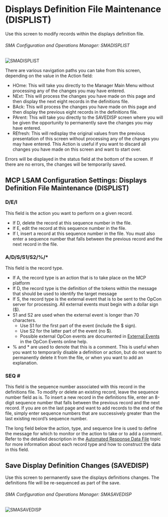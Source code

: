 # Displays Definition File Maintenance (DISPLIST)

Use this screen to modify records within the displays definition file.

###### SMA Configuration and Operations Manager: SMADISPLIST

![SMADISPLIST](/img/smadisplist.png)

There are various navigation paths you can take from this screen, depending on the value in the Action field:

* HOme: This will take you directly to the Manager Main Menu without processing any of the changes you may have entered.
* NExt: This will process the changes you have made on this page and then display the next eight records in the definitions file.
* BAck: This will process the changes you have made on this page and then display the previous eight records in the definitions file.
* PArent: This will take you directly to the SAVEDISP screen where you will be given the opportunity to permanently save the changes you may have entered.
* REfresh: This will redisplay the original values from the previous presentation of this screen without processing any of the changes you may have entered. This Action is useful if you want to discard all changes you have made on this screen and want to start over.

Errors will be displayed in the status field at the bottom of the screen. If there are no errors, the changes will be temporarily saved.

## MCP LSAM Configuration Settings: Displays Definition File Maintenance (DISPLIST)

### D/E/I

This field is the action you want to perform on a given record.

* If D, delete the record at this sequence number in the file.
* If E, edit the record at this sequence number in the file.
* If I, insert a record at this sequence number in the file. You must also enter a sequence number that falls between the previous record and the next record in the file.

### A/D/S/S1/S2/%/*

This field is the record type.

* If A, the record type is an action that is to take place on the MCP platform
* If D, the record type is the definition of the tokens within the message that should be used to identify the target message
* If S, the record type is the external event that is to be sent to the OpCon server for processing. All external events must begin with a dollar sign ($).
* S1 and S2 are used when the external event is longer than 70 characters.
    * Use S1 for the first part of the event (include the $ sign).
    * Use S2 for the latter part of the event (no $).
    * Possible external OpCon events are documented in [External Events](https://help.smatechnologies.com/opcon/core/events/defining#external-events) in the OpCon Events online help.
* % and * are used to denote that this is a comment. This is useful when you want to temporarily disable a definition or action, but do not want to permanently delete it from the file, or when you want to add an explanation.

### SEQ \#

This field is the sequence number associated with this record in the definitions file. To modify or delete an existing record, leave the sequence number field as is. To insert a new record in the definitions file, enter an 8-digit sequence number that falls between the previous record and the next record. If you are on the last page and want to add records to the end of the file, simply enter sequence numbers that are successively greater than the last existing record’s sequence number.

The long field below the action, type, and sequence line is used to define the message for which to monitor or the action to take or to add a comment. Refer to the detailed description in the [Automated Response Data File](/additional-features/lsam-features/automated-response#automated-response-data-file) topic for more information about each record type and how to construct the data in this field.

## Save Display Definition Changes (SAVEDISP)

Use this screen to permanently save the displays definitions changes. The definitions file will be re-sequenced as part of the save.

###### SMA Configuration and Operations Manager: SMASAVEDISP

![SMASAVEDISP](/img/smasavedisp.png)
